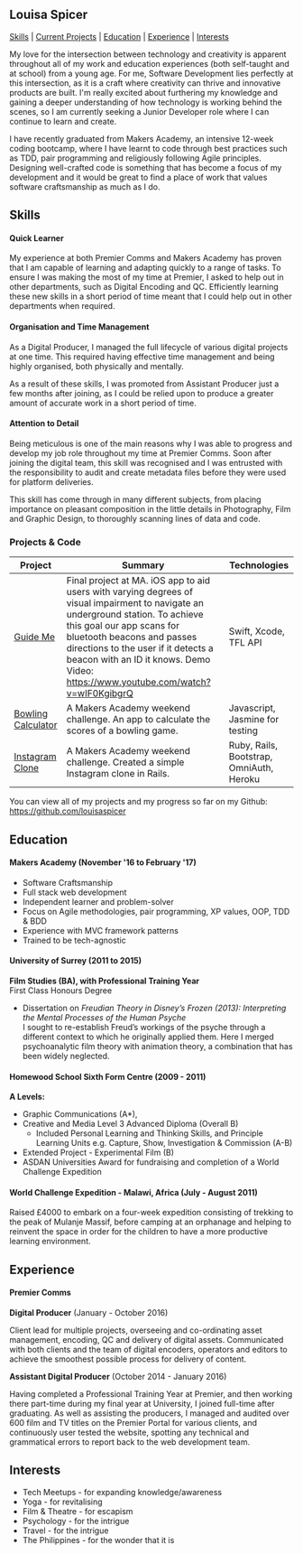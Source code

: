 ## Louisa Spicer

[Skills](#skills) | [Current Projects](#projects) | [Education](#education) | [Experience](#experience) | [Interests](#interests) 

My love for the intersection between technology and creativity is apparent throughout all of my work and education experiences (both self-taught and at school) from a young age. For me, Software Development lies perfectly at this intersection, as it is a craft where creativity can thrive and innovative products are built. I'm really excited about furthering my knowledge and gaining a deeper understanding of how technology is working behind the scenes, so I am currently seeking a Junior Developer role where I can continue to learn and create.

I have recently graduated from Makers Academy, an intensive 12-week coding bootcamp, where I have learnt to code through best practices such as TDD, pair programming and religiously following Agile principles. Designing well-crafted code is something that has become a focus of my development and it would be great to find a place of work that values software craftsmanship as much as I do.

## <a name="skills">Skills</a>

#### Quick Learner

My experience at both Premier Comms and Makers Academy has proven that I am capable of learning and adapting quickly to a range of tasks. To ensure I was making the most of my time at Premier, I asked to help out in other departments, such as Digital Encoding and QC. Efficiently learning these new skills in a short period of time meant that I could help out in other departments when required.

#### Organisation and Time Management

As a Digital Producer, I managed the full lifecycle of various digital projects at one time. This required having effective time management and being highly organised, both physically and mentally.

As a result of these skills, I was promoted from Assistant Producer just a few months after joining, as I could be relied upon to produce a greater amount of accurate work in a short period of time.

#### Attention to Detail

Being meticulous is one of the main reasons why I was able to progress and develop my job role throughout my time at Premier Comms. Soon after joining the digital team, this skill was recognised and I was entrusted with the responsibility to audit and create metadata files before they were used for platform deliveries.

This skill has come through in many different subjects, from placing importance on pleasant composition in the little details in Photography, Film and Graphic Design, to thoroughly scanning lines of data and code.

### <a name="projects">Projects & Code</a>
Project | Summary | Technologies
--- | --- | --- |
[Guide Me](https://github.com/aabolade/GuideMe) | Final project at MA. iOS app to aid users with varying degrees of visual impairment to navigate an underground station. To achieve this goal our app scans for bluetooth beacons and passes directions to the user if it detects a beacon with an ID it knows. Demo Video: https://www.youtube.com/watch?v=wIF0KgibgrQ |Swift, Xcode, TFL API
[Bowling Calculator](https://github.com/louisaspicer/bowling-challenge)|A Makers Academy weekend challenge. An app to calculate the scores of a bowling game.| Javascript, Jasmine for testing
[Instagram Clone](https://github.com/louisaspicer/instagram-challenge)|A Makers Academy weekend challenge. Created a simple Instagram clone in Rails.| Ruby, Rails, Bootstrap, OmniAuth, Heroku

You can view all of my projects and my progress so far on my Github: https://github.com/louisaspicer

##  <a name="education">Education</a>

#### Makers Academy (November '16 to February '17)

- Software Craftsmanship
- Full stack web development
- Independent learner and problem-solver
- Focus on Agile methodologies, pair programming, XP values, OOP, TDD & BDD
- Experience with MVC framework patterns
- Trained to be tech-agnostic

#### University of Surrey (2011 to 2015)

**Film Studies (BA), with Professional Training Year**  
First Class Honours Degree  

- Dissertation on *Freudian Theory in Disney’s Frozen (2013): Interpreting the Mental Processes of the Human Psyche*  
I sought to re-establish Freud’s workings of the psyche through a different context to which he originally applied them. Here I merged psychoanalytic film theory with animation theory, a combination that has been widely neglected.

#### Homewood School Sixth Form Centre (2009 - 2011)

**A Levels:**
- Graphic Communications (A*),
- Creative and Media Level 3 Advanced Diploma (Overall B)
  * Included Personal Learning and Thinking Skills, and Principle Learning Units e.g. Capture, Show, Investigation & Commission (A-B)
- Extended Project - Experimental Film (B)
- ASDAN Universities Award for fundraising and completion of a World Challenge Expedition

#### World Challenge Expedition - Malawi, Africa (July - August 2011)

Raised £4000 to embark on a four-week expedition consisting of trekking to the peak of Mulanje Massif, before camping at an orphanage and helping to reinvent the space in order for the children to have a more productive learning environment.

##  <a name="experience">Experience</a>

#### Premier Comms    
**Digital Producer** (January - October 2016)

  Client lead for multiple projects, overseeing and co-ordinating asset management, encoding, QC and delivery of digital assets. Communicated with both clients and the team of digital encoders, operators and editors to achieve the smoothest possible process for delivery of content.

**Assistant Digital Producer** (October 2014 - January 2016)

  Having completed a Professional Training Year at Premier, and then working there part-time during my final year at University, I joined full-time after graduating. As well as assisting the producers, I managed and audited over 600 film and TV titles on the Premier Portal for various clients, and continuously user tested the website, spotting any technical and grammatical errors to report back to the web development team.

##  <a name="interests">Interests</a>
- Tech Meetups - for expanding knowledge/awareness
- Yoga - for revitalising
- Film & Theatre - for escapism  
- Psychology - for the intrigue  
- Travel - for the intrigue  
- The Philippines - for the wonder that it is
